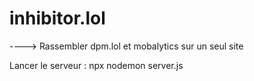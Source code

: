 # inhibitor.lol

----> Rassembler dpm.lol et mobalytics sur un seul site 

Lancer le serveur : npx nodemon server.js
